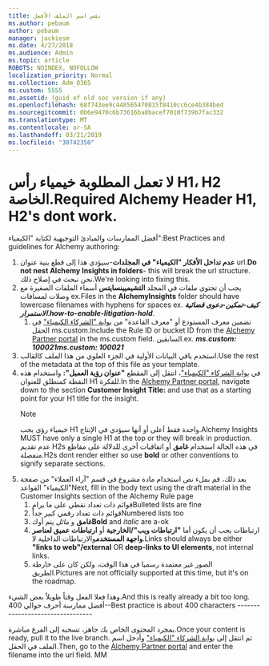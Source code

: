 ```yaml
---
title: نفس اسم الملف الأفضل
ms.author: pebaum
author: pebaum
manager: jackiesm
ms.date: 4/27/2018
ms.audience: Admin
ms.topic: article
ROBOTS: NOINDEX, NOFOLLOW
localization_priority: Normal
ms.collection: Adm_O365
ms.custom: 5555
ms.assetid: (guid of old soc version if any)
ms.openlocfilehash: 68f743ee9c448565470815f8410cc6ce4b384bed
ms.sourcegitcommit: 0b6e9470c6b73616ba8bacef7010f739b7fac332
ms.translationtype: MT
ms.contentlocale: ar-SA
ms.lasthandoff: 03/21/2019
ms.locfileid: "30742350"
---
```

# <a name="required-alchemy-header-h1-h2s-dont-work"></a><span data-ttu-id="0eeac-102">لا تعمل المطلوبة خيمياء رأس H1، H2 الخاصة.</span><span class="sxs-lookup"><span data-stu-id="0eeac-102">Required Alchemy Header H1, H2's dont work.</span></span>
<span data-ttu-id="0eeac-103">أفضل الممارسات والمبادئ التوجيهية لكتابة "الكيمياء":</span><span class="sxs-lookup"><span data-stu-id="0eeac-103">Best Practices and guidelines for Alchemy authoring:</span></span>

1. <span data-ttu-id="0eeac-104">**عدم تداخل الأفكار "الكيمياء" في المجلدات**-سيؤدي هذا إلى قطع بنية عنوان url.</span><span class="sxs-lookup"><span data-stu-id="0eeac-104">**Do not nest Alchemy Insights in folders**- this will break the url structure.</span></span> <span data-ttu-id="0eeac-105">نحن نبحث في إصلاح ذلك.</span><span class="sxs-lookup"><span data-stu-id="0eeac-105">We're looking into fixing this.</span></span>
1. <span data-ttu-id="0eeac-106">يجب أن تحتوي ملفات في المجلد **التشيميينسايتس** أسماء الملفات الصغيرة مع وصلات لمسافات ex.</span><span class="sxs-lookup"><span data-stu-id="0eeac-106">Files in the **AlchemyInsights** folder should have lowercase filenames with hyphens for spaces ex.</span></span> <span data-ttu-id="0eeac-107">***كيف-تمكين-دعوى قضائية الاستمرار***.</span><span class="sxs-lookup"><span data-stu-id="0eeac-107">***how-to-enable-litigation-hold***.</span></span>
    1. <span data-ttu-id="0eeac-108">تضمين معرف المستودع أو "معرف القاعدة" من [بوابة "الشركاء الكيمياء"](https://alchemyportal.azurewebsites.net) في الحقل ms.custom.</span><span class="sxs-lookup"><span data-stu-id="0eeac-108">Include the Rule ID or bucket ID from the [Alchemy Partner portal](https://alchemyportal.azurewebsites.net) in the ms.custom field.</span></span> <span data-ttu-id="0eeac-109">السابقين.</span><span class="sxs-lookup"><span data-stu-id="0eeac-109">ex.</span></span> <span data-ttu-id="0eeac-110">***ms.custom: 100021***</span><span class="sxs-lookup"><span data-stu-id="0eeac-110">***ms.custom: 100021***</span></span>
1. <span data-ttu-id="0eeac-111">استخدم باقي البيانات الأولية في الجزء العلوي من هذا الملف كالقالب.</span><span class="sxs-lookup"><span data-stu-id="0eeac-111">Use the rest of the metadata at the top of this file as your template.</span></span>
1. <span data-ttu-id="0eeac-112">في [بوابة الشركاء "الكيمياء"](https://alchemyportal.azurewebsites.net)، انتقل إلى المقطع **"عنوان رؤية العميل":** واستخدام هذه النقطة كمنطلق للعنوان H1 للفكرة.</span><span class="sxs-lookup"><span data-stu-id="0eeac-112">In the [Alchemy Partner portal](https://alchemyportal.azurewebsites.net), navigate down to the section **Customer Insight Title:** and use that as a starting point for your H1 title for the insight.</span></span> 
    > [!NOTE]
    > <span data-ttu-id="0eeac-113">خيمياء رؤى يجب H1 واحدة فقط أعلى أو أنها سيؤدي في الإنتاج.</span><span class="sxs-lookup"><span data-stu-id="0eeac-113">Alchemy Insights MUST have only a single H1 at the top or they will break in production.</span></span> <span data-ttu-id="0eeac-114">عدم تقديم H2s في هذه الحالة استخدام **غامق** أو اتفاقيات أخرى للدلالة على مقاطع منفصلة.</span><span class="sxs-lookup"><span data-stu-id="0eeac-114">H2s dont render either so use **bold** or other conventions to signify separate sections.</span></span>
1. <span data-ttu-id="0eeac-115">بعد ذلك، قم بملء نص استخدام مادة مشروع في قسم "آراء العملاء" من صفحة "الكيمياء" القواعد</span><span class="sxs-lookup"><span data-stu-id="0eeac-115">Next, fill in the body text using the draft material in the Customer Insights section of the Alchemy Rule page</span></span>
    1. <span data-ttu-id="0eeac-116">قوائم ذات تعداد نقطي على ما يرام</span><span class="sxs-lookup"><span data-stu-id="0eeac-116">Bulleted lists are fine</span></span>
    1. <span data-ttu-id="0eeac-117">قوائم ذات تعداد رقمي كبير جداً</span><span class="sxs-lookup"><span data-stu-id="0eeac-117">Numbered lists too</span></span>
    1. <span data-ttu-id="0eeac-118">**غامق** و *مائل* يتم أوك</span><span class="sxs-lookup"><span data-stu-id="0eeac-118">**Bold** and *italic* are a-ok</span></span>
    1. <span data-ttu-id="0eeac-119">ارتباطات يجب أن يكون أما **"ارتباطات ويب"/الخارجية** أو **ارتباطات عميق لعناصر واجهة المستخدم**والارتباطات الداخلية لا.</span><span class="sxs-lookup"><span data-stu-id="0eeac-119">Links should always be either **"links to web"/external** OR **deep-links to UI elements**, not internal links.</span></span>
    1. <span data-ttu-id="0eeac-120">الصور غير معتمدة رسميا في هذا الوقت، ولكن كان على خارطة الطريق.</span><span class="sxs-lookup"><span data-stu-id="0eeac-120">Pictures are not officially supported at this time, but it's on the roadmap.</span></span>

<span data-ttu-id="0eeac-121">وهذا فعلا الفعل وقتاً طويلاً بعض الشيء.</span><span class="sxs-lookup"><span data-stu-id="0eeac-121">And this is really already a bit too long.</span></span> <span data-ttu-id="0eeac-122">أفضل ممارسة أحرف حوالي 400--</span><span class="sxs-lookup"><span data-stu-id="0eeac-122">Best practice is about 400 characters ---------------------------------</span></span>

<span data-ttu-id="0eeac-123">بمجرد المحتوى الخاص بك جاهز، تسحبه إلى الفرع مباشرة.</span><span class="sxs-lookup"><span data-stu-id="0eeac-123">Once your content is ready, pull it to the live branch.</span></span> <span data-ttu-id="0eeac-124">ثم انتقل إلى [بوابة الشركاء "الكيمياء"](https://alchemyportal.azurewebsites.net) وأدخل اسم الملف في الحقل.</span><span class="sxs-lookup"><span data-stu-id="0eeac-124">Then, go to the [Alchemy Partner portal](https://alchemyportal.azurewebsites.net) and enter the filename into the url field.</span></span> <span data-ttu-id="0eeac-125">M</span><span class="sxs-lookup"><span data-stu-id="0eeac-125">M</span></span>